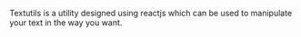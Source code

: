 
Textutils is a utility designed using reactjs which can be used to manipulate your text in the way you want.
